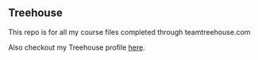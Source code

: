 ## Treehouse

This repo is for all my course files completed through teamtreehouse.com

Also checkout my Treehouse profile [here](https://www.google.com).

